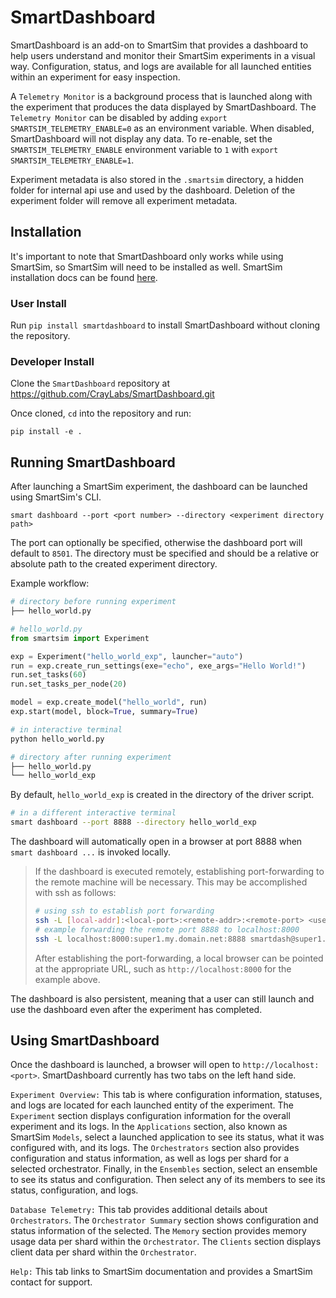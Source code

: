 # SmartDashboard

SmartDashboard is an add-on to SmartSim that provides a dashboard to help users understand and monitor their SmartSim experiments in a visual way. Configuration, status, and logs are available for all launched entities within an experiment for easy inspection.

A ``Telemetry Monitor`` is a background process that is launched along with the experiment
that produces the data displayed by SmartDashboard. The ``Telemetry Monitor`` can be disabled by
adding ``export SMARTSIM_TELEMETRY_ENABLE=0`` as an environment variable. When disabled, SmartDashboard
will not display any data. To re-enable, set the ``SMARTSIM_TELEMETRY_ENABLE`` environment variable to ``1``
with ``export SMARTSIM_TELEMETRY_ENABLE=1``.

Experiment metadata is also stored in the ``.smartsim`` directory, a hidden folder for internal api use and used by the dashboard.
Deletion of the experiment folder will remove all experiment metadata.

## Installation

It's important to note that SmartDashboard only works while using SmartSim, so SmartSim will need to be installed as well.
SmartSim installation docs can be found [here](https://www.craylabs.org/docs/installation_instructions/basic.html).

### User Install

Run `pip install smartdashboard` to install SmartDashboard without cloning the repository.

### Developer Install

Clone the `SmartDashboard` repository at https://github.com/CrayLabs/SmartDashboard.git

Once cloned, `cd` into the repository and run:

```pip install -e .```

## Running SmartDashboard

After launching a SmartSim experiment, the dashboard can be launched using SmartSim's CLI.
  
```smart dashboard --port <port number> --directory <experiment directory path>```
  
The port can optionally be specified, otherwise the dashboard port will default to `8501`.
The directory must be specified and should be a relative or absolute path to the created experiment directory.

Example workflow:

```bash
# directory before running experiment
├── hello_world.py
```

```python
# hello_world.py
from smartsim import Experiment

exp = Experiment("hello_world_exp", launcher="auto")
run = exp.create_run_settings(exe="echo", exe_args="Hello World!")
run.set_tasks(60)
run.set_tasks_per_node(20)

model = exp.create_model("hello_world", run)
exp.start(model, block=True, summary=True)
```

```bash
# in interactive terminal
python hello_world.py
```

```bash
# directory after running experiment
├── hello_world.py
└── hello_world_exp
```

By default, `hello_world_exp` is created in the directory of the driver script.

```bash
# in a different interactive terminal
smart dashboard --port 8888 --directory hello_world_exp
```

The dashboard will automatically open in a browser at port 8888 when `smart dashboard ...` 
is invoked locally.

> If the dashboard is executed remotely, establishing port-forwarding to the
> remote machine will be necessary. This may be accomplished with ssh as follows:
>
> ```bash
> # using ssh to establish port forwarding 
> ssh -L [local-addr]:<local-port>:<remote-addr>:<remote-port> <user-id>@<remote-addr>
> # example forwarding the remote port 8888 to localhost:8000
> ssh -L localhost:8000:super1.my.domain.net:8888 smartdash@super1.my.domain.net
> ```
>
> After establishing the port-forwarding, a local browser can be pointed at the appropriate 
> URL, such as `http://localhost:8000` for the example above.

The dashboard is also persistent, meaning that a user can still launch and use the dashboard even after the experiment has completed.

## Using SmartDashboard

Once the dashboard is launched, a browser will open to `http://localhost:<port>`. SmartDashboard currently has two tabs on the left hand side.
  
`Experiment Overview:` This tab is where configuration information, statuses, and logs are located for each launched entity of the experiment. The `Experiment` section displays configuration information for the overall experiment and its logs. In the `Applications` section, also known as SmartSim `Models`, select a launched application to see its status, what it was configured with, and its logs. The `Orchestrators` section also provides configuration and status information, as well as logs per shard for a selected orchestrator. Finally, in the `Ensembles` section, select an ensemble to see its status and configuration. Then select any of its members to see its status, configuration, and logs.
  
`Database Telemetry:` This tab provides additional details about `Orchestrators`.
The `Orchestrator Summary` section shows configuration and status information of the selected. The `Memory`
section provides memory usage data per shard within the `Orchestrator`. The `Clients`
section displays client data per shard within the `Orchestrator`.  

`Help:` This tab links to SmartSim documentation and provides a SmartSim contact for support.
